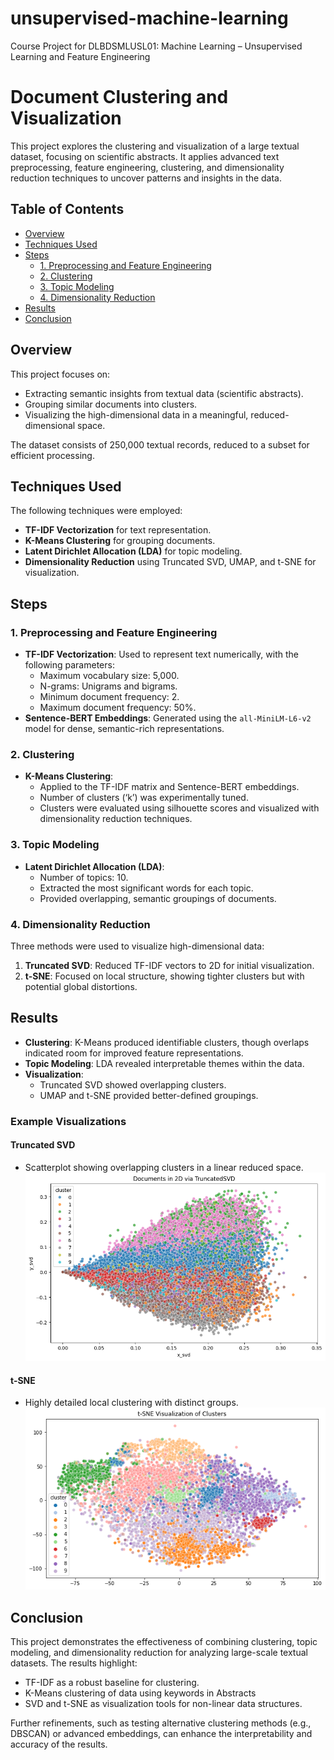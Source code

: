 # unsupervised-machine-learning
Course Project for DLBDSMLUSL01: Machine Learning – Unsupervised Learning and Feature Engineering

# Document Clustering and Visualization

This project explores the clustering and visualization of a large textual dataset, focusing on scientific abstracts. It applies advanced text preprocessing, feature engineering, clustering, and dimensionality reduction techniques to uncover patterns and insights in the data.

## Table of Contents
- [Overview](#overview)
- [Techniques Used](#techniques-used)
- [Steps](#steps)
  - [1. Preprocessing and Feature Engineering](#1-preprocessing-and-feature-engineering)
  - [2. Clustering](#2-clustering)
  - [3. Topic Modeling](#3-topic-modeling)
  - [4. Dimensionality Reduction](#4-dimensionality-reduction)
- [Results](#results)
- [Conclusion](#conclusion)

## Overview
This project focuses on:
- Extracting semantic insights from textual data (scientific abstracts).
- Grouping similar documents into clusters.
- Visualizing the high-dimensional data in a meaningful, reduced-dimensional space.

The dataset consists of 250,000 textual records, reduced to a subset for efficient processing.

## Techniques Used
The following techniques were employed:
- **TF-IDF Vectorization** for text representation.
- **K-Means Clustering** for grouping documents.
- **Latent Dirichlet Allocation (LDA)** for topic modeling.
- **Dimensionality Reduction** using Truncated SVD, UMAP, and t-SNE for visualization.

## Steps

### 1. Preprocessing and Feature Engineering
- **TF-IDF Vectorization**: Used to represent text numerically, with the following parameters:
  - Maximum vocabulary size: 5,000.
  - N-grams: Unigrams and bigrams.
  - Minimum document frequency: 2.
  - Maximum document frequency: 50%.
- **Sentence-BERT Embeddings**: Generated using the `all-MiniLM-L6-v2` model for dense, semantic-rich representations.

### 2. Clustering
- **K-Means Clustering**:
  - Applied to the TF-IDF matrix and Sentence-BERT embeddings.
  - Number of clusters (‘k’) was experimentally tuned.
  - Clusters were evaluated using silhouette scores and visualized with dimensionality reduction techniques.

### 3. Topic Modeling
- **Latent Dirichlet Allocation (LDA)**:
  - Number of topics: 10.
  - Extracted the most significant words for each topic.
  - Provided overlapping, semantic groupings of documents.

### 4. Dimensionality Reduction
Three methods were used to visualize high-dimensional data:
1. **Truncated SVD**: Reduced TF-IDF vectors to 2D for initial visualization.
3. **t-SNE**: Focused on local structure, showing tighter clusters but with potential global distortions.

## Results
- **Clustering**: K-Means produced identifiable clusters, though overlaps indicated room for improved feature representations.
- **Topic Modeling**: LDA revealed interpretable themes within the data.
- **Visualization**:
  - Truncated SVD showed overlapping clusters.
  - UMAP and t-SNE provided better-defined groupings.

### Example Visualizations
#### Truncated SVD
- Scatterplot showing overlapping clusters in a linear reduced space.
![Truncated SVD plot](plots/truncated_svg.png "Truncated SVD Cluster Visualization")

#### t-SNE
- Highly detailed local clustering with distinct groups.
![t-SNE plot](plots/t-sne.png "t-SNE Cluster Visualization")


## Conclusion
This project demonstrates the effectiveness of combining clustering, topic modeling, and dimensionality reduction for analyzing large-scale textual datasets. The results highlight:
- TF-IDF as a robust baseline for clustering.
- K-Means clustering of data using keywords in Abstracts
- SVD and t-SNE as visualization tools for non-linear data structures.

Further refinements, such as testing alternative clustering methods (e.g., DBSCAN) or advanced embeddings, can enhance the interpretability and accuracy of the results.
